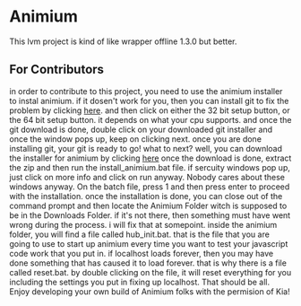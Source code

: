 # Animium
This lvm project is kind of like wrapper offline 1.3.0 but better.
## For Contributors
in order to contribute to this project, you need to use the animium installer to instal animium. if it dosen't work for you, then you can install git to fix the problem by clicking [here](http://git-scm.com/download/win). and then click on either the 32 bit setup button, or the 64 bit setup button. it depends on what your cpu supports. and once the git download is done, double click on your downloaded git installer and once the window pops up, keep on clicking next. once you are done installing git, your git is ready to go! what to next? well, you can download the installer for animium by clicking [here](https://github.com/josephanimate2021/Animium-Installer/archive/refs/heads/main.zip) once the download is done, extract the zip and then run the install_animium.bat file. if sercuity windows pop up, just click on more info and click on run anyway. Nobody cares about these windows anyway. On the batch file, press 1 and then press enter to proceed with the installation. once the installation is done, you can close out of the command prompt and then locate the Animium Folder witch is supposed to be in the Downloads Folder. if it's not there, then something must have went wrong during the process. i will fix that at somepoint. inside the animium folder, you will find a file called hub_init.bat. that is the file that you are going to use to start up animium every time you want to test your javascript code work that you put in. if localhost loads forever, then you may have done something that has caused it to load forever. that is why there is a file called reset.bat. by double clicking on the file, it will reset everything for you including the settings you put in fixing up localhost. That should be all. Enjoy developing your own build of Animium folks with the permision of Kia!

